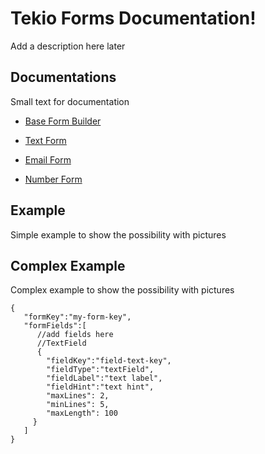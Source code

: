 
# Tekio Forms Documentation!

  

Add a description here later

  

## Documentations

  

Small text for documentation

  

- [Base Form Builder](/documentation/base_form_builder.md)

- [Text Form](/documentation/text_form.md)

- [Email Form](/documentation/email_form.md)

- [Number Form](/documentation/number_form.md)

  

## Example

  

Simple example to show the possibility with pictures

  

## Complex Example

  

Complex example to show the possibility with pictures

    {
       "formKey":"my-form-key",
       "formFields":[
          //add fields here
          //TextField
          {
            "fieldKey":"field-text-key",
            "fieldType":"textField",
            "fieldLabel":"text label",
            "fieldHint":"text hint",
            "maxLines": 2,
            "minLines": 5,
            "maxLength": 100
         }
       ]
    }
